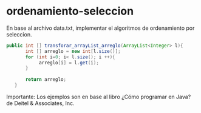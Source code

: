 # ordenamiento-seleccion


En base al archivo data.txt, implementar el algoritmos de ordenamiento por seleccion.

```java
public int [] transforar_arrayList_arreglo(ArrayList<Integer> l){
       int [] arreglo = new int[l.size()];
       for (int i=0; i< l.size(); i ++){
            arreglo[i] = l.get(i);
       }
       
       return arreglo;
   }
``` 


Importante:
Los ejemplos son en base al libro  ¿Cómo programar en Java? de Deitel & Associates, Inc.
